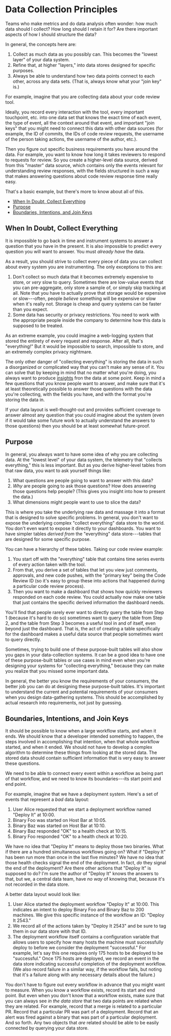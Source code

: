 # Data Collection Principles

Teams who make metrics and do data analysis often wonder: how much data should I
collect? How long should I retain it for? Are there important aspects of how I
should structure the data?

In general, the concepts here are:

1. Collect as much data as you possibly can. This becomes the "lowest layer" of
   your data system.
2. Refine that, at higher "layers," into data stores designed for specific
   purposes.
3. Always be able to understand how two data points connect to each other,
   across any data sets. (That is, always know what your "join key" is.)

For example, imagine that you are collecting data about your code review tool.

Ideally, you record every interaction with the tool, every important touchpoint,
etc. into one data set that knows the exact time of each event, the type of
event, all the context around that event, and important "join keys" that you
might need to connect this data with other data sources (for example, the ID of
commits, the IDs of code review requests, the username of the person taking
actions, the username of the author, etc.).

Then you figure out specific business requirements you have around the data. For
example, you want to know how long it takes reviewers to respond to requests for
review. So you create a higher-level data source, derived from this "master"
data source, which contains only the events relevant for understanding review
responses, with the fields structured in such a way that makes answering
questions about code review response time really easy. 

That's a basic example, but there's more to know about all of this.

- [When In Doubt, Collect Everything](#when-in-doubt-collect-everything)
- [Purpose](#purpose)
- [Boundaries, Intentions, and Join Keys](#boundaries-intentions-and-join-keys)

## When In Doubt, Collect Everything

It is impossible to go back in time and instrument systems to answer a question
that you have in the present. It is also impossible to predict every question
you will want to answer. You must _already have_ the data.

As a result, you should strive to collect every piece of data you can collect
about every system you are instrumenting. The only exceptions to this are:

1. Don't collect so much data that it becomes extremely expensive to store, or
   _very_ slow to query. Sometimes there are low-value events that you can
   pre-aggregate, only store a sample of, or simply skip tracking at all. Note
   that you have to actually prove that storage would be expensive or
   slow---often, people _believe_ something will be expensive or slow when it's
   really not. Storage is cheap and query systems can be faster than you expect.
2. Some data has security or privacy restrictions. You need to work with the
   appropriate people inside the company to determine how this data is supposed
   to be treated.

As an extreme example, you could imagine a web-logging system that stored the
entirety of every request and response. After all, that's "everything!" But it
would be impossible to search, impossible to store, and an extremely complex
privacy nightmare.

The only other danger of "collecting everything" is storing the data in such a
disorganized or complicated way that you can't make any sense of it. You can
solve that by keeping in mind that no matter what you're doing, you always want
to produce [insights](data-vs-insights.md) fron the data at some point. Keep in
mind a few questions that you know people want to answer, and make sure that
it's at least theoretically possible to answer those questions with the data
you're collecting, with the fields you have, and with the format you're storing
the data in.

If your data layout is well-thought-out and provides sufficient coverage to
answer almost any question that you could imagine about the system (even if it
would take some future work to actually understand the answers to those
questions) then you should be at least somewhat future-proof.

## Purpose

In general, you always want to have some idea of why you are collecting data. At
the "lowest level" of your data system, the telemetry that "collects
everything," this is less important. But as you derive higher-level tables from
that raw data, you want to ask yourself things like:

1. What questions are people going to want to answer with this data?
2. _Why_ are people going to ask those questions? How does answering those
   questions help people? (This gives you insight into how to present the data.)
3. What dimensions might people want to use to slice the data?

This is where you take the underlying raw data and massage it into a format that
is designed to solve specific problems. In general, you don't want to expose the
underlying complex "collect everything" data store to the world. You don't even
want to expose it directly to your dashboards. You want to have simpler tables
_derived from_ the "everything" data store---tables that are designed for some
specific purpose.

You can have a hierarchy of these tables. Taking our code review example:

1. You start off with the "everything" table that contains time series events of
   every action taken with the tool. 
2. From that, you derive a set of tables that let you view just comments,
   approvals, and new code pushes, with the "primary key" being the Code Review
   ID (so it's easy to group these into actions that happened during a
   particular code review process). 
3. Then you want to make a dashboard that shows how quickly reviewers responded
   on each code review. You could actually now make one table that just contains
   the specific derived information the dashboard needs.

You'll find that people rarely ever want to directly query the table from Step 1
(because it's hard to do so) sometimes want to query the table from Step 2, and
the table from Step 3 becomes a useful tool in and of itself, even beyond just
the dashboard. That is, the act of creating a table specifically for the
dashboard makes a useful data source that people sometimes want to query
directly.

Sometimes, trying to build one of these purpose-built tables will also show you
gaps in your data-collection systems. It can be a good idea to have one of these
purpose-built tables or use cases in mind even when you're designing your
systems for "collecting everything," because they can make you realize that you
missed some important data.

In general, the better you know the requirements of your consumers, the better
job you can do at designing these purpose-built tables. It's important to
understand the current and potential requirements of your consumers when you
design data-gathering systems. This should be accomplished by actual research
into requirements, not just by guessing.

## Boundaries, Intentions, and Join Keys

It should be possible to know when a large workflow starts, and when it ends. We
should know that a developer intended something to happen, the steps involved in
accomplishing that intention, when that whole workflow started, and when it
ended. We should not have to develop a complex algorithm to determine these
things from looking at the stored data. The stored data should contain
sufficient information that is very easy to answer these questions.

We need to be able to connect every event within a workflow as being part of
that workflow, and we need to know its boundaries---its start point and end
point.

For example, imagine that we have a deployment system. Here's a set of events
that represent a _bad_ data layout:

1. User Alice requested that we start a deployment workflow named "Deploy It" at
   10:00.
2. Binary Foo was started on Host Bar at 10:05.
3. Binary Baz was started on Host Bar at 10:10.
4. Binary Baz responded "OK" to a health check at 10:15.
5. Binary Foo responded "OK" to a health check at 10:20.

We have no idea that "Deploy It" means to deploy those two binaries. What if
there are a hundred simultaneous workflows going on? What if "Deploy It" has
been run more than once in the last five minutes? We have no idea that those
health checks signal the end of the deployment. In fact, _do_ they signal the
end of the deployment? Are there other actions that "Deploy It" is supposed to
do? I'm sure the author of "Deploy It" knows the answers to that, but we, a
central data team, have _no way_ of knowing that, because it's not recorded in
the data store.

A better data layout would look like:

1. User Alice started the deployment workflow "Deploy It" at 10:00. This
   indicates an intent to deploy Binary Foo and Binary Baz to 200 machines. We
   give this specific instance of the workflow an ID: "Deploy It 2543."
2. We record all of the actions taken by "Deploy It 2543" and be sure to tag
   them in our data store witih that ID.
3. The deployment workflow itself contains a configuration variable that allows
   users to specify how many hosts the machine must successfully deploy to
   before we consider the deployment "successful." For example, let's say this
   one requires only 175 hosts to be deployed to be "successful." Once 175 hosts
   are deployed, we record an event in the data store indicating successful
   completion of the deployment workflow. (We also record failure in a similar
   way, if the workflow fails, but noting that it's a failure along with any
   necessary details about the failure.)

You don't have to figure out every workflow in advance that you might want to
measure. When you know a workflow exists, record its start and end point. But
even when you don't know that a workflow exists, make sure that you can always
see _in the data store_ that two data points are related when they are related.
For example, record that a merge is related to a particular PR. Record that a
particular PR was part of a deployment. Record that an alert was fired against a
binary that was part of a particular deployment. And so forth. Any two objects
that _are_ related should be able to be easily connected by querying your data
store.